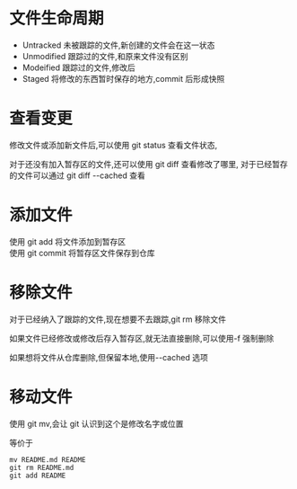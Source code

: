 # 文件生命周期

- Untracked 未被跟踪的文件,新创建的文件会在这一状态
- Unmodified 跟踪过的文件,和原来文件没有区别
- Modeified 跟踪过的文件,修改后
- Staged 将修改的东西暂时保存的地方,commit 后形成快照

# 查看变更

修改文件或添加新文件后,可以使用 git status 查看文件状态,

对于还没有加入暂存区的文件,还可以使用 git diff 查看修改了哪里,
对于已经暂存的文件可以通过 git diff --cached 查看

# 添加文件

使用 git add 将文件添加到暂存区  
使用 git commit 将暂存区文件保存到仓库

# 移除文件

对于已经纳入了跟踪的文件,现在想要不去跟踪,git rm 移除文件

如果文件已经修改或修改后存入暂存区,就无法直接删除,可以使用-f 强制删除

如果想将文件从仓库删除,但保留本地,使用--cached 选项

# 移动文件

使用 git mv,会让 git 认识到这个是修改名字或位置

等价于

```
mv README.md README
git rm README.md
git add README
```
